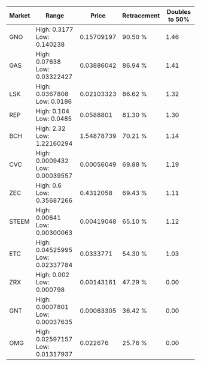 | Market | Range | Price| Retracement | Doubles to 50% |
| --- | --- | --- | --- | --- |
| GNO | High: 0.3177<br />Low: 0.140238 | 0.15709197 | 90.50 % | 1.46 |
| GAS | High: 0.07638<br />Low: 0.03322427 | 0.03886042 | 86.94 % | 1.41 |
| LSK | High: 0.0367808<br />Low: 0.0186 | 0.02103323 | 86.62 % | 1.32 |
| REP | High: 0.104<br />Low: 0.0485 | 0.0588801 | 81.30 % | 1.30 |
| BCH | High: 2.32<br />Low: 1.22160294 | 1.54878739 | 70.21 % | 1.14 |
| CVC | High: 0.0009432<br />Low: 0.00039557 | 0.00056049 | 69.88 % | 1.19 |
| ZEC | High: 0.6<br />Low: 0.35687266 | 0.4312058 | 69.43 % | 1.11 |
| STEEM | High: 0.00641<br />Low: 0.00300063 | 0.00419048 | 65.10 % | 1.12 |
| ETC | High: 0.04525995<br />Low: 0.02337784 | 0.0333771 | 54.30 % | 1.03 |
| ZRX | High: 0.002<br />Low: 0.000798 | 0.00143161 | 47.29 % | 0.00 |
| GNT | High: 0.0007801<br />Low: 0.00037635 | 0.00063305 | 36.42 % | 0.00 |
| OMG | High: 0.02597157<br />Low: 0.01317937 | 0.022676 | 25.76 % | 0.00 |
